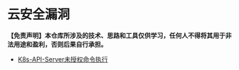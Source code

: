 # 云安全漏洞
**【免责声明】本仓库所涉及的技术、思路和工具仅供学习，任何人不得将其用于非法用途和盈利，否则后果自行承担。**

* [K8s-API-Server未授权命令执行](cloud/K8s-API-Server未授权命令执行.md)

